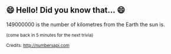 ## 😄 Hello! Did you know that... 😄
149000000 is the number of kilometres from the Earth the sun is.

<sup>(come back in 5 minutes for the next trivia)</sup>


<sup>Credits: http://numbersapi.com</sup>
